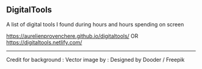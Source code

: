 ## DigitalTools
A list of digital tools I found during hours and hours spending on screen

https://aurelienprovenchere.github.io/digitaltools/
OR
https://digitaltools.netlify.com/



------

Credit for background : 
Vector image by : Designed by Dooder / Freepik
